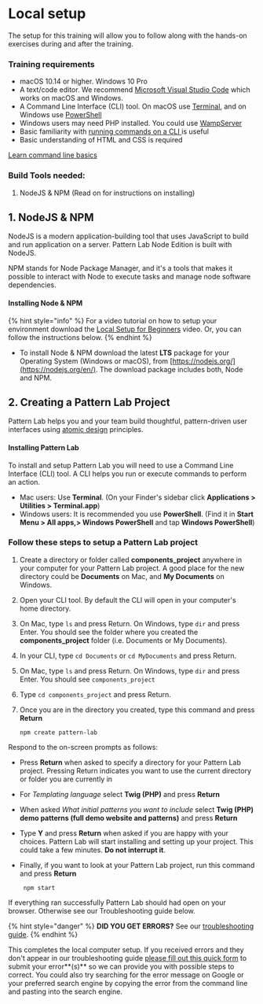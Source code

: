 # Local setup

The setup for this training will allow you to follow along with the hands-on exercises during and after the training.

### Training requirements

* macOS 10.14 or higher.  Windows 10 Pro
* A text/code editor.  We recommend [Microsoft Visual Studio Code](https://code.visualstudio.com/download) which works on macOS and Windows.
* A Command Line Interface \(CLI\) tool.  On macOS use [Terminal](https://www.youtube.com/watch?v=Jm8-UFf8IMg), and on Windows use [PowerShell](https://www.youtube.com/watch?v=VFuobJbbDtU)
* Windows users may need PHP installed.  You could use [WampServer](https://www.youtube.com/watch?v=D_Fhu_6RuMw)
* Basic familiarity with [running commands on a CLI ](https://www.hongkiat.com/blog/web-designers-essential-command-lines/)is useful
* Basic understanding of HTML and CSS is required

[Learn command line basics](https://tutorial.djangogirls.org/en/intro_to_command_line/)

### Build Tools needed:

1. NodeJS & NPM \(Read on for instructions on installing\)

## 1. NodeJS & NPM

NodeJS is a modern application-building tool that uses JavaScript to build and run application on a server. Pattern Lab Node Edition is built with NodeJS.

NPM stands for Node Package Manager, and it's a tools that makes it possible to interact with Node to execute tasks and manage node software dependencies.

#### Installing Node & NPM

{% hint style="info" %}
For a video tutorial on how to setup your environment download the [Local Setup for Beginners](https://drive.google.com/drive/folders/1-gIa-bYV1LXhK6t51CWarrX-h1DUvzbO?usp=sharing) video. Or, you can follow the instructions below.
{% endhint %}

* To install Node & NPM download the latest **LTS** package for your Operating System \(Windows or macOS\), from [https://nodejs.org/](https://nodejs.org/en/).  The download package includes both, Node and NPM.

## 2. Creating a Pattern Lab Project

Pattern Lab helps you and your team build thoughtful, pattern-driven user interfaces using [atomic design](http://atomicdesign.bradfrost.com) principles.

#### Installing Pattern Lab

To install and setup Pattern Lab you will need to use a Command Line Interface \(CLI\) tool. A CLI helps you run or execute commands to perform an action.

* Mac users: Use **Terminal**. \(On your Finder's sidebar click **Applications &gt; Utilities &gt; Terminal.app**\)
* Windows users: It is recommended you use **PowerShell**. \(Find it in **Start Menu &gt; All apps,&gt; Windows PowerShell** and tap **Windows PowerShell**\)

### Follow these steps to setup a Pattern Lab project

1. Create a directory or folder called **components\_project** anywhere in your computer for your Pattern Lab project.  A good place for the new directory could be **Documents** on Mac, and **My Documents** on Windows.
2. Open your CLI tool. By default the CLI will open in your computer's home directory.
3. On Mac, type `ls` and press Return.  On Windows, type `dir` and press Enter.  You should see the folder where you created the **components\_project** folder \(i.e. Documents or My Documents\).
4. In your CLI, type `cd Documents` or `cd MyDocuments` and press Return.
5. On Mac, type `ls` and press Return.  On Windows, type `dir` and press Enter.  You should see `components_project`
6. Type `cd components_project` and press Return.
7. Once you are in the directory you created, type this command and press **Return**

   ```text
   npm create pattern-lab
   ```

Respond to the on-screen prompts as follows:

* Press **Return** when asked to specify a directory for your Pattern Lab project.  Pressing Return  indicates you want to use the current directory or folder you are currently in
* For _Templating language_ select **Twig \(PHP\)** and press  **Return**
* When asked _What initial patterns you want to include_ select **Twig \(PHP\) demo patterns \(full demo website and patterns\)** and press **Return**
* Type **Y** and press **Return** when asked if you are happy with your choices.  Pattern Lab will start  installing and setting up your project.  This could take a few minutes. **Do not interrupt it**.
* Finally, if you want to look at your Pattern Lab project, run this command and press **Return**

  ```text
   npm start
  ```

If everything ran successfully Pattern Lab should had open on your browser. Otherwise see our Troubleshooting guide below.

{% hint style="danger" %}
**DID YOU GET ERRORS?** See our [troubleshooting guide](https://docs.google.com/document/d/1BU5C4jFcUKo2r-YCwT0UH-s4Rfb95KvEnHxCzfnMVF8/edit#).
{% endhint %}

This completes the local computer setup. If you received errors and they don't appear in our troubleshooting guide [please fill out this quick form](https://forms.gle/Xt4aYbCWCrK1zH65A) to submit your error**\(s\)** so we can provide you with possible steps to correct. You could also try searching for the error message on Google or your preferred search engine by copying the error from the command line and pasting into the search engine.

